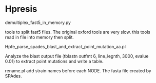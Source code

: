 # Hpresis
demultiplex_fast5_in_memory.py

tools to split fast5 files. The original oxford tools are very slow. this tools read in file into memory then split.


Hpfe_parse_spades_blast_and_extract_point_mutation_aa.pl

Analyze the blast output file (tblastn outfmt 6, line_legnth, 3000, evalue 0.01) to extract point mutations and write a table.


rename.pl
add strain names before each NODE. The fasta file created by SPAdes.


